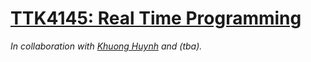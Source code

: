 # [TTK4145: Real Time Programming](https://www.ntnu.edu/studies/courses/TTK4145/#tab=omEmnet)

*In collaboration with [Khuong Huynh](https://github.com/Khuongh) and (tba).*
